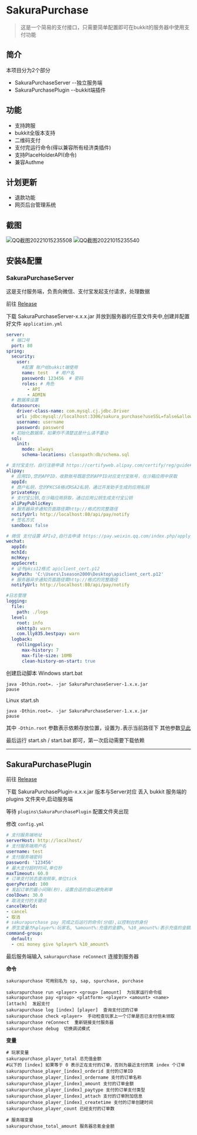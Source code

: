 # SakuraPurchase

> 这是一个简易的支付接口，只需要简单配置即可在bukkit的服务器中使用支付功能

## 简介

本项目分为2个部分

* SakuraPurchaseServer --独立服务端
* SakuraPurchasePlugin --bukkit端插件

## 功能

* 支持跨服
* bukkit全版本支持
* 二维码支付
* 支付完运行命令(得以兼容所有经济类插件)
* 支持PlaceHolderAPI(命令)
* 兼容Authme

## 计划更新

* 退款功能
* 网页后台管理系统

## 截图
![QQ截图20221015235508](https://user-images.githubusercontent.com/65019366/195996031-dde2470e-36b8-4203-b242-8ff4e704640c.png)
![QQ截图20221015235540](https://user-images.githubusercontent.com/65019366/195996039-d983ec74-dc17-4dab-b22f-52f8cda4b2b0.png)


## 安装&配置

### SakuraPurchaseServer

这是支付服务端，负责向微信、支付宝发起支付请求，处理数据

前往 [Release](https://github.com/Iseason2000/SakuraPurchase/releases)

下载 SakuraPurchaseServer-x.x.x.jar
并放到服务器的任意文件夹中,创建并配置好文件 `application.yml`

~~~ yaml
server:
  # 端口号
  port: 80
spring:
  security:
    user:
      #配置 账户给bukkit端使用
      name: test   # 用户名
      password: 123456  # 密码
      roles: # 角色
        - API
        - ADMIN
  # 数据库设置
  datasource:
    driver-class-name: com.mysql.cj.jdbc.Driver
    url: jdbc:mysql://localhost:3306/sakura_purchase?useSSL=false&allowPublicKeyRetrieval=true
    username: username
    password: password
  # 初始化数据库，如果你不清楚这是什么请不要动
  sql:
    init:
      mode: always
      schema-locations: classpath:db/schema.sql

# 支付宝支付，自行注册申请 https://certifyweb.alipay.com/certify/reg/guide#/
alipay:
  # 应用ID,您的APPID，收款账号既是您的APPID对应支付宝账号，在沙箱应用中获取
  appId:
  # 商户私钥，您的PKCS8格式RSA2私钥，通过开发助手生成的应用私钥
  privateKey:
  # 支付宝公钥,在沙箱应用获取，通过应用公钥生成支付宝公钥
  aliPayPublicKey:
  # 服务器异步通知页面路径需http://格式的完整路径
  notifyUrl: http://localhost:80/api/pay/notify
  # 签名方式
  sandbox: false

# 微信 支付设置 APIv2,自行去申请 https://pay.weixin.qq.com/index.php/apply/applyment_home/guide_normal
wechat:
  appId:
  mchId:
  mchKey:
  appSecret:
  # 证书pkcs12格式 apiclient_cert.p12
  keyPath: 'C:\Users\Iseason2000\Desktop\apiclient_cert.p12'
  # 服务器异步通知页面路径需http://格式的完整路径
  notifyUrl: http://localhost:80/api/pay/notify

#日志管理
logging:
  file:
    path: ./logs
  level:
    root: info
    okhttp3: warn
    com.lly835.bestpay: warn
  logback:
    rollingpolicy:
      max-history: 7
      max-file-size: 10MB
      clean-history-on-start: true

~~~

创建启动脚本
Windows start.bat

~~~ text
java -Dthin.root=. -jar SakuraPurchaseServer-1.x.x.jar 
pause
~~~

Linux start.sh

~~~ text
java -Dthin.root=. -jar SakuraPurchaseServer-1.x.x.jar 
pause
~~~

其中 `-Dthin.root` 参数表示依赖存放位置，设置为`.`表示当前路径下
其他参数[见此](https://github.com/spring-projects-experimental/spring-boot-thin-launcher#command-line-options)

最后运行 start.sh / start.bat 即可，第一次启动需要下载依赖

---

## SakuraPurchasePlugin

前往 [Release](https://github.com/Iseason2000/SakuraPurchase/releases)

下载 SakuraPurchasePlugin-x.x.x.jar 版本与Server对应
丢入 bukkit 服务端的 plugins 文件夹中,启动服务端

等待 `plugins\SakuraPurchasePlugin` 配置文件夹出现

修改 `config.yml`

~~~ yaml
# 支付服务端地址
serverHost: http://localhost/
# 支付服务端用户名
username: test
# 支付服务端密码
password: '123456'
# 最大支付超时时间,单位秒
maxTimeout: 60.0
# 订单支付状态查询频率,单位tick
queryPeriod: 100
# 发起订单的最小间隔(秒)，设置合适的值以避免刷单
coolDown: 30.0
# 取消支付的关键词
cancelWorld:
- cancel
- 取消
# sakurapurchase pay 完成之后运行的命令(分组),以控制台的身份
# 原生变量为%player%:玩家名, %amount%:充值的金额%, %10_amount%:表示充值的金额X10
command-group:
  default:
  - cmi money give %player% %10_amount%

~~~

最后服务端输入 `sakurapurchase reConnect` 连接到服务器

**命令**

~~~ text
sakurapurchase 可用别名为 sp, sap, spurchase, purchase

sakurapurchase run <player> <group> [amount]  为玩家运行命令组
sakurapurchase pay <group> <platform> <player> <amount> <name> [attach]  发起支付
sakurapurchase log [index] [player]  查询支付过的订单
sakurapurchase check <player>  手动检查玩家上一个订单是否已支付但未领取
sakurapurchase reConnect  重新链接支付服务器
sakurapurchase debug  切换调试模式

~~~

**变量**

~~~ text
# 玩家变量
sakurapurchase_player_total 总充值金额
#以下的 [index] 如果等于 0 表示正在支付的订单，否则为最近支付的第 index 个订单
sakurapurchase_player_[index]_orderid 支付的订单ID
sakurapurchase_player_[index]_ordername 支付的订单名称
sakurapurchase_player_[index]_amount 支付的订单金额
sakurapurchase_player_[index]_paytype 支付的订单支付类型
sakurapurchase_player_[index]_attach 支付的订单附加信息
sakurapurchase_player_[index]_createtime 支付的订单创建时间
sakurapurchase_player_count 已经支付的订单数

# 服务端变量
sakurapurchase_total_amount 服务器总氪金金额
~~~
